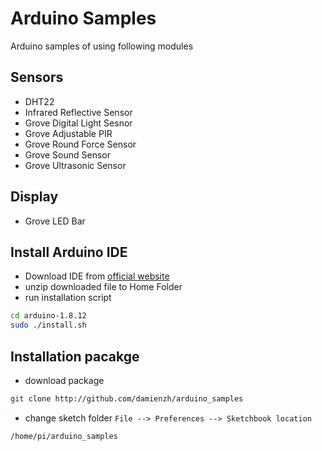 # Arduino Samples
Arduino samples of using following modules

## Sensors
- DHT22
- Infrared Reflective Sensor
- Grove Digital Light Sesnor
- Grove Adjustable PIR
- Grove Round Force Sensor
- Grove Sound Sensor
- Grove Ultrasonic Sensor

## Display
- Grove LED Bar

## Install Arduino IDE
- Download IDE from [official website](https://www.arduino.cc/)
- unzip downloaded file to Home Folder
- run installation script
```bash
cd arduino-1.8.12
sudo ./install.sh
```

## Installation pacakge
- download package
```bash
git clone http://github.com/damienzh/arduino_samples
```
- change sketch folder
`File --> Preferences --> Sketchbook location`
``` 
/home/pi/arduino_samples
```
